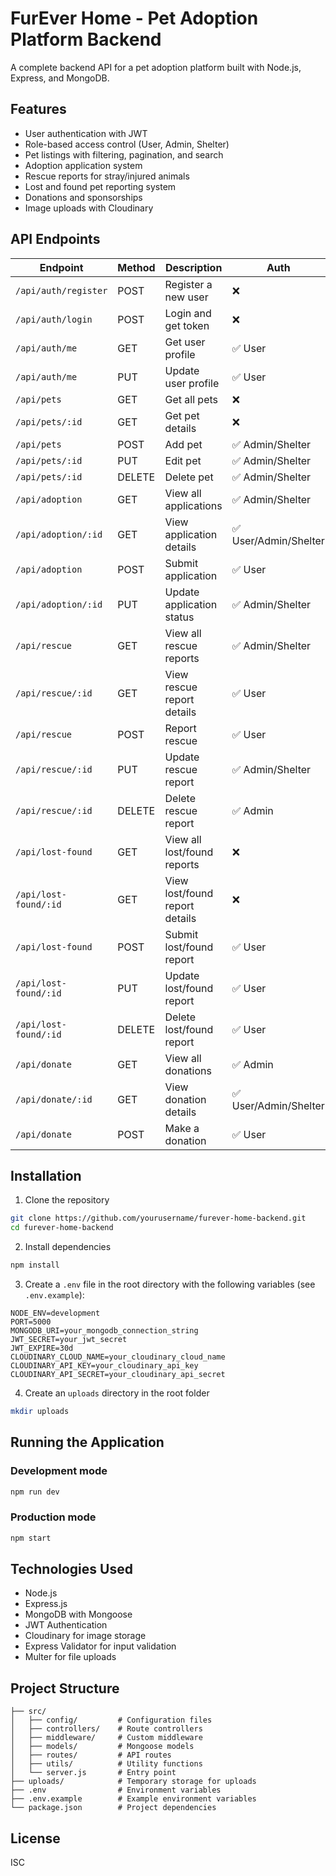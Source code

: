 # FurEver Home - Pet Adoption Platform Backend

A complete backend API for a pet adoption platform built with Node.js, Express, and MongoDB.

## Features

- User authentication with JWT
- Role-based access control (User, Admin, Shelter)
- Pet listings with filtering, pagination, and search
- Adoption application system
- Rescue reports for stray/injured animals
- Lost and found pet reporting system
- Donations and sponsorships
- Image uploads with Cloudinary

## API Endpoints

| Endpoint             | Method | Description                          | Auth    |
| -------------------- | ------ | ------------------------------------ | ------- |
| `/api/auth/register` | POST   | Register a new user                  | ❌       |
| `/api/auth/login`    | POST   | Login and get token                  | ❌       |
| `/api/auth/me`       | GET    | Get user profile                     | ✅ User  |
| `/api/auth/me`       | PUT    | Update user profile                  | ✅ User  |
| `/api/pets`          | GET    | Get all pets                         | ❌       |
| `/api/pets/:id`      | GET    | Get pet details                      | ❌       |
| `/api/pets`          | POST   | Add pet                              | ✅ Admin/Shelter |
| `/api/pets/:id`      | PUT    | Edit pet                             | ✅ Admin/Shelter |
| `/api/pets/:id`      | DELETE | Delete pet                           | ✅ Admin/Shelter |
| `/api/adoption`      | GET    | View all applications                | ✅ Admin/Shelter |
| `/api/adoption/:id`  | GET    | View application details             | ✅ User/Admin/Shelter |
| `/api/adoption`      | POST   | Submit application                   | ✅ User  |
| `/api/adoption/:id`  | PUT    | Update application status            | ✅ Admin/Shelter |
| `/api/rescue`        | GET    | View all rescue reports              | ✅ Admin/Shelter |
| `/api/rescue/:id`    | GET    | View rescue report details           | ✅ User  |
| `/api/rescue`        | POST   | Report rescue                        | ✅ User  |
| `/api/rescue/:id`    | PUT    | Update rescue report                 | ✅ Admin/Shelter |
| `/api/rescue/:id`    | DELETE | Delete rescue report                 | ✅ Admin |
| `/api/lost-found`    | GET    | View all lost/found reports          | ❌       |
| `/api/lost-found/:id`| GET    | View lost/found report details       | ❌       |
| `/api/lost-found`    | POST   | Submit lost/found report             | ✅ User  |
| `/api/lost-found/:id`| PUT    | Update lost/found report             | ✅ User  |
| `/api/lost-found/:id`| DELETE | Delete lost/found report             | ✅ User  |
| `/api/donate`        | GET    | View all donations                   | ✅ Admin |
| `/api/donate/:id`    | GET    | View donation details                | ✅ User/Admin/Shelter |
| `/api/donate`        | POST   | Make a donation                      | ✅ User  |

## Installation

1. Clone the repository
```bash
git clone https://github.com/yourusername/furever-home-backend.git
cd furever-home-backend
```

2. Install dependencies
```bash
npm install
```

3. Create a `.env` file in the root directory with the following variables (see `.env.example`):
```
NODE_ENV=development
PORT=5000
MONGODB_URI=your_mongodb_connection_string
JWT_SECRET=your_jwt_secret
JWT_EXPIRE=30d
CLOUDINARY_CLOUD_NAME=your_cloudinary_cloud_name
CLOUDINARY_API_KEY=your_cloudinary_api_key
CLOUDINARY_API_SECRET=your_cloudinary_api_secret
```

4. Create an `uploads` directory in the root folder
```bash
mkdir uploads
```

## Running the Application

### Development mode
```bash
npm run dev
```

### Production mode
```bash
npm start
```

## Technologies Used

- Node.js
- Express.js
- MongoDB with Mongoose
- JWT Authentication
- Cloudinary for image storage
- Express Validator for input validation
- Multer for file uploads

## Project Structure

```
├── src/
│   ├── config/         # Configuration files
│   ├── controllers/    # Route controllers
│   ├── middleware/     # Custom middleware
│   ├── models/         # Mongoose models
│   ├── routes/         # API routes
│   ├── utils/          # Utility functions
│   └── server.js       # Entry point
├── uploads/            # Temporary storage for uploads
├── .env                # Environment variables
├── .env.example        # Example environment variables
└── package.json        # Project dependencies
```

## License

ISC
